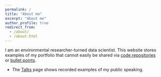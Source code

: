 ```yaml
---
permalink: /
title: "About me"
excerpt: "About me"
author_profile: true
redirect_from: 
  - /about/
  - /about.html
---
```


I am an environmental researcher-turned data scientist. This website stores examples of my portfolio that cannot easily be shared via [code repositories](https://github.com/jeffcfho) or [bullet points](https://www.linkedin.com/in/jeffcfho/).

- The [Talks](talks/) page shows recorded examples of my public speaking.
